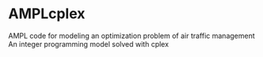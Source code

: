# AMPLcplex
AMPL code for modeling an optimization problem of air traffic management
An integer programming model solved with cplex
